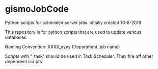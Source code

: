 # gismoJobCode
Python scripts for scheduled server jobs
Initially created 10-8-2018


This repository is for python scripts that are used to update various databases.

Naming Convention:
XXXX_yyyy (Department, job name)

Scripts with "_task" should be used in Task Scheduler.  They fire off other dependent scripts.
